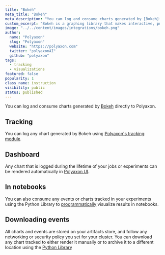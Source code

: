 ```yaml
---
title: "Bokeh"
meta_title: "Bokeh"
meta_description: "You can log and consume charts generated by [Bokeh](https://bokeh.org/) directly to Polyaxon."
custom_excerpt: "Bokeh is a graphing library that makes interactive, publication-quality graphs. Bokeh makes it simple to create common plots, but also can handle custom or specialized use-cases."
image: "../../content/images/integrations/bokeh.png"
author:
  name: "Polyaxon"
  slug: "Polyaxon"
  website: "https://polyaxon.com"
  twitter: "polyaxonAI"
  github: "polyaxon"
tags:
  - tracking
  - visualizations
featured: false
popularity: 1
class_name: instruction
visibility: public
status: published
---
```


You can log and consume charts generated by [Bokeh](https://bokeh.org/) directly to Polyaxon.

## Tracking

You can log any chart generated by Bokeh using [Polyaxon's tracking module](/docs/experimentation/tracking/module/#log_bokeh_chart).

## Dashboard

Any chart that is logged during the lifetime of your jobs or experiments can be rendered automatically in [Polyaxon UI](/docs/experimentation/visualizations/custom/#bokeh).

## In notebooks

You can also consume any events or charts tracked in your experiments using the Python Library to [programmatically](/docs/experimentation/visualizations/programmatic/#single-run) visualize results in notebooks.

## Downloading events

All charts and events are stored on your artifacts store, and follow any networking or security policy you set for your cluster.
You can download any chart tracked to either render it manually or to archive it to a different location using the [Python Library](/docs/core/python-library/run-client/#get_events)
